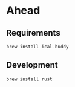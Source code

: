# Ahead

## Requirements

```
brew install ical-buddy

```

## Development

```
brew install rust
```
